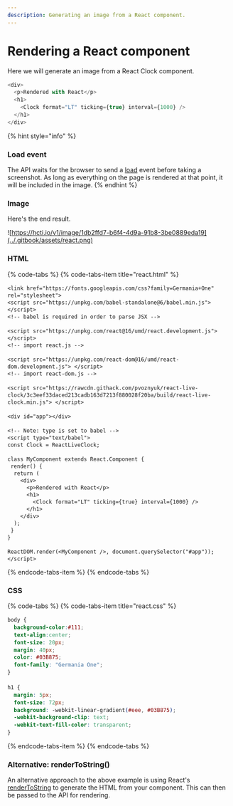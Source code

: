 ```yaml
---
description: Generating an image from a React component.
---
```


# Rendering a React component

Here we will generate an image from a React Clock component.

```javascript
<div>
  <p>Rendered with React</p>
  <h1>
    <Clock format="LT" ticking={true} interval={1000} />
  </h1>
</div>
```

{% hint style="info" %}
### **Load event**

The API waits for the browser to send a [load](https://developer.mozilla.org/en-US/docs/Web/API/Window/load_event) event before taking a screenshot. As long as everything on the page is rendered at that point, it will be included in the image.
{% endhint %}

### Image

Here's the end result.

![https://hcti.io/v1/image/1db2ffd7-b6f4-4d9a-91b8-3be0889eda19](../.gitbook/assets/react.png)

### HTML

{% code-tabs %}
{% code-tabs-item title="react.html" %}
```markup
<link href="https://fonts.googleapis.com/css?family=Germania+One" rel="stylesheet">
<script src="https://unpkg.com/babel-standalone@6/babel.min.js"></script>
<!-- babel is required in order to parse JSX -->

<script src="https://unpkg.com/react@16/umd/react.development.js"></script>
<!-- import react.js -->

<script src="https://unpkg.com/react-dom@16/umd/react-dom.development.js"> </script>
<!-- import react-dom.js -->

<script src="https://rawcdn.githack.com/pvoznyuk/react-live-clock/3c3eef33daced213cadb163d7213f880028f20ba/build/react-live-clock.min.js"> </script>

<div id="app"></div>

<!-- Note: type is set to babel -->
<script type="text/babel">
const Clock = ReactLiveClock;
  
class MyComponent extends React.Component {
 render() {
  return (
    <div>
      <p>Rendered with React</p>
      <h1>
        <Clock format="LT" ticking={true} interval={1000} />
      </h1>
    </div>
  );
 }
}

ReactDOM.render(<MyComponent />, document.querySelector("#app"));
</script>
```
{% endcode-tabs-item %}
{% endcode-tabs %}

### CSS

{% code-tabs %}
{% code-tabs-item title="react.css" %}
```css
body {
  background-color:#111;
  text-align:center;
  font-size: 20px;
  margin: 40px;
  color: #03B875;
  font-family: "Germania One";
}

h1 {
  margin: 5px;
  font-size: 72px;
  background: -webkit-linear-gradient(#eee, #03B875);
  -webkit-background-clip: text;
  -webkit-text-fill-color: transparent;
}
```
{% endcode-tabs-item %}
{% endcode-tabs %}

### Alternative: renderToString\(\)

An alternative approach to the above example is using React's [renderToString](https://reactjs.org/docs/react-dom-server.html#rendertostring) to generate the HTML from your component. This can then be passed to the API for rendering.

